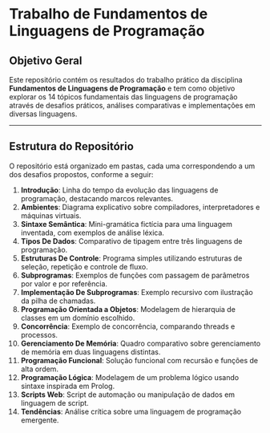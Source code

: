 # Trabalho de Fundamentos de Linguagens de Programação 

## Objetivo Geral
Este repositório contém os resultados do trabalho prático da disciplina **Fundamentos de Linguagens de Programação** e tem como objetivo explorar os 14 tópicos fundamentais das linguagens de programação através de desafios práticos, análises comparativas e implementações em diversas linguagens.

---

## Estrutura do Repositório
O repositório está organizado em pastas, cada uma correspondendo a um dos desafios propostos, conforme a seguir:

1. **Introdução**:
Linha do tempo da evolução das linguagens de programação, destacando marcos relevantes.
2. **Ambientes**:
Diagrama explicativo sobre compiladores, interpretadores e máquinas virtuais.
3. **Sintaxe Semântica**:
Mini-gramática fictícia para uma linguagem inventada, com exemplos de análise léxica.
4. **Tipos De Dados**:
Comparativo de tipagem entre três linguagens de programação.
5. **Estruturas De Controle**:
Programa simples utilizando estruturas de seleção, repetição e controle de fluxo.
6. **Subprogramas**:
Exemplos de funções com passagem de parâmetros por valor e por referência.
7. **Implementação De Subprogramas**:
Exemplo recursivo com ilustração da pilha de chamadas.
8. **Programação Orientada a Objetos**:
Modelagem de hierarquia de classes em um domínio escolhido.
9. **Concorrência**:
Exemplo de concorrência, comparando threads e processos.
10. **Gerenciamento De Memória**:
Quadro comparativo sobre gerenciamento de memória em duas linguagens distintas.
11. **Programação Funcional**:
Solução funcional com recursão e funções de alta ordem.
12. **Programação Lógica**:
Modelagem de um problema lógico usando sintaxe inspirada em Prolog.
13. **Scripts Web**:
Script de automação ou manipulação de dados em linguagem de script.
14. **Tendências**:
Análise crítica sobre uma linguagem de programação emergente.
